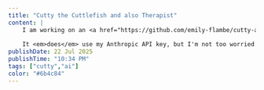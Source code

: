 ```yaml
---
title: "Cutty the Cuttlefish and also Therapist"
content: |
    I am working on an <a href="https://github.com/emily-flambe/cutty-agent" target="_blank">AI Agent</a> for my <a href="https://cutty.emilycogsdill.com" target="_blank">shitty and weird Cutty app</a>. Session isolation actually seems to be non-trivial (probably a skill issue), so the entire public internet can access the same chat logs with my comically unhelpful cuttlefish chatbot <a href="https://cutty-agent.emily-cogsdill.workers.dev/" target="_blank">here</a>. lol 🦑
    
    It <em>does</em> use my Anthropic API key, but I'm not too worried. How much could a token possibly cost? Twelve dollars?
publishDate: 22 Jul 2025
publishTime: "10:34 PM"
tags: ["cutty","ai"]
color: "#6b4c84"
---
```


